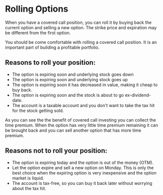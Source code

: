 # Rolling Options
When you have a covered call position, you can roll it by buying back the current option and selling a new option.  The strike price and expiration may be different from the first option.

You should be come comfortable with rolling a covered call position.  It is an important part of building a profitable portfolio.

## Reasons to roll your position:
- The option is expiring soon and underlying stock goes down
- The option is expiring soon and underlying stock goes up
- The option is expiring soon it has decreased in value, making it cheap to buy back.
- The option is expiring soon and the stock is about to go ex-dividend-date.
- The account is a taxable account and you don't want to take the tax hit for the stock getting sold.

As you can see the the benefit of covered call investing you can collect the time premium.  When the option has very little time premium remaining it can be brought back and you can sell another option that has more time premium.

## Reasons not to roll your position:
- The option is expiring today and the option is out of the money (OTM).
- Let the option expire and sell a new option on Monday.  This is only the best choice when the expiring option is very inexpensive and the option market is liquid.
- The account is tax-free, so you can buy it back later without worrying about the tax hit.
